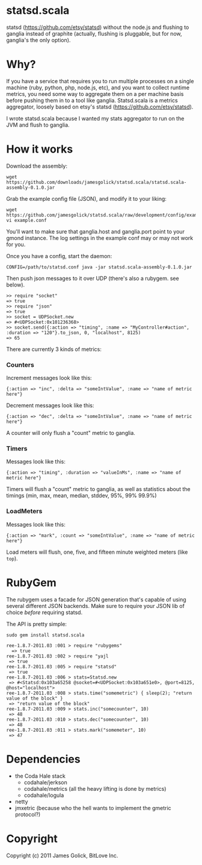 statsd.scala
============

statsd (https://github.com/etsy/statsd) without the node.js and flushing to ganglia instead of graphite (actually, flushing is pluggable, but for now, ganglia's the only option).

# Why?

If you have a service that requires you to run multiple processes on a single machine (ruby, python, php, node.js, etc), and you want to collect runtime metrics, you need some way to aggregate them on a per machine basis before pushing them in to a tool like ganglia. Statsd.scala is a metrics aggregator, loosely based on etsy's statsd (https://github.com/etsy/statsd).

I wrote statsd.scala because I wanted my stats aggregator to run on the JVM and flush to ganglia.

# How it works

Download the assembly:
    
    wget https://github.com/downloads/jamesgolick/statsd.scala/statsd.scala-assembly-0.1.0.jar

Grab the example config file (JSON), and modify it to your liking:
    
    wget https://github.com/jamesgolick/statsd.scala/raw/development/config/example.conf
    vi example.conf

You'll want to make sure that ganglia.host and ganglia.port point to your gmond instance. The log settings in the example conf may or may not work for you.

Once you have a config, start the daemon:

    CONFIG=/path/to/statsd.conf java -jar statsd.scala-assembly-0.1.0.jar

Then push json messages to it over UDP (there's also a rubygem. see below).

    >> require "socket"
    => true
    >> require "json"
    => true
    >> socket = UDPSocket.new 
    => #<UDPSocket:0x101236368>
    >> socket.send({:action => "timing", :name => "MyController#action", :duration => "120"}.to_json, 0, "localhost", 8125)
    => 65

There are currently 3 kinds of metrics:

### Counters

Increment messages look like this:

    {:action => "inc", :delta => "someIntValue", :name => "name of metric here"}

Decrement messages look like this:

    {:action => "dec", :delta => "someIntValue", :name => "name of metric here"}

A counter will only flush a "count" metric to ganglia.

### Timers

Messages look like this:

    {:action => "timing", :duration => "valueInMs", :name => "name of metric here"}

Timers will flush a "count" metric to ganglia, as well as statistics about the timings (min, max, mean, median, stddev, 95%, 99% 99.9%)

### LoadMeters

Messages look like this:

    {:action => "mark", :count => "someIntValue", :name => "name of metric here"}

Load meters will flush, one, five, and fifteen minute weighted meters (like `top`).

# RubyGem

The rubygem uses a facade for JSON generation that's capable of using several different JSON backends. Make sure to require your JSON lib of choice _before_ requiring statsd.

The API is pretty simple:

    sudo gem install statsd.scala

    ree-1.8.7-2011.03 :001 > require "rubygems"
      => true 
    ree-1.8.7-2011.03 :002 > require "yajl
     => true 
    ree-1.8.7-2011.03 :005 > require "statsd"
     => true 
    ree-1.8.7-2011.03 :006 > stats=Statsd.new
     => #<Statsd:0x103a65258 @socket=#<UDPSocket:0x103a651e0>, @port=8125, @host="localhost"> 
    ree-1.8.7-2011.03 :008 > stats.time("somemetric") { sleep(2); "return value of the block" }
     => "return value of the block" 
    ree-1.8.7-2011.03 :009 > stats.inc("somecounter", 10)
     => 48 
    ree-1.8.7-2011.03 :010 > stats.dec("somecounter", 10)
     => 48 
    ree-1.8.7-2011.03 :011 > stats.mark("somemeter", 10)
     => 47 

# Dependencies

* the Coda Hale stack
  * codahale/jerkson
  * codahale/metrics (all the heavy lifting is done by metrics)
  * codahale/logula
* netty
* jmxetric (because who the hell wants to implement the gmetric protocol?)

# Copyright

Copyright (c) 2011 James Golick, BitLove Inc.
